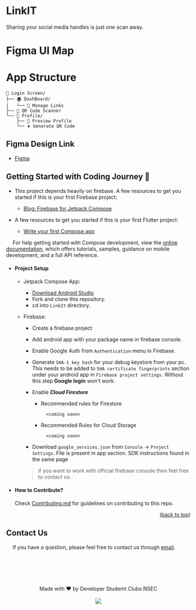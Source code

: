 # LinkIT

Sharing your social media handles is just one scan away.

# Figma UI Map

# App Structure

```
📲 Login Screen/
├── 🏠 DashBoard/
│   └── 🔗 Manage Links
├── 📸 QR Code Scanner
└── 👤 Profile/
    ├── 👤 Preview Profile
    └── ➕ Generate QR Code
```

## Figma Design Link

- [Figma](https://www.figma.com/file/a3DgcjBh7wS8K6PvdFWr5V/Design?node-id=0%3A1)

## Getting Started with Coding Journey 🚀

- This project depends heavily on firebase. A few resources to get you started if this is your first Firebase project:

    * [Blog: Firebase for Jetpack Compose](https://firebase.blog/posts/2022/04/building-an-app-android-jetpack-compose-firebase)

- A few resources to get you started if this is your first Flutter project:

    * [Write your first Compose app](https://developer.android.com/codelabs/basic-android-kotlin-compose-first-app#6)


&emsp; For help getting started with Compose development, view the
[online documentation](https://developer.android.com/jetpack/compose/documentation), which offers tutorials,
samples, guidance on mobile development, and a full API reference.

- #### Project Setup

    * Jetpack Compose App:
        * [Download Android Studio](https://developer.android.com/studio)
        * Fork and clone this repository.
        * cd into `LinkIt` directory.

    * Firebase:
        * Create a firebase project
        * Add android app with your package name in firebase console.
        * Enable Google Auth from `Authentication` menu in Firebase.
        * Generate `SHA-1 key hash` for your debug keystore from your pc. This needs to be added to `SHA certificate fingerprints` section under your android app in `Firebase project settings`. Without this step **Google login** won't work.
        * Enable ***Cloud Firestore***
            * Recommended rules for Firestore

                ```JS
                  <coming soon>
               ```

            * Recommended Rules for Cloud Storage

                ```JS
                  <coming soon>
                ```

        * Download `google_services.json` from `Console` -> `Project Settings`. File is present in app section. SDK instructions found in the same page
  
        > if you want to work with official firebase console then feel free to contact us.

* #### How to Contribute?

  Check [Contributing.md](https://github.com/dscnsec/LinkIt/blob/main/CONTRIBUTING.md) for guidelines on contributing to this repo.

<p align="right">(<a href="#readme-top">back to top</a>)</p>

## Contact Us

&emsp; If you have a question, please feel free to contact us through [email](mailto:app@dscnsec.com).

<br><br><br><br>

<p align="center">
  Made with ❤️ by Developer Studemt Clubs NSEC
  <br><br>
  <a href="https://opensource.org/licenses/MIT"> <img src="https://img.shields.io/badge/License-MIT-yellow.svg?style=plastic" /> </a>
</p>

